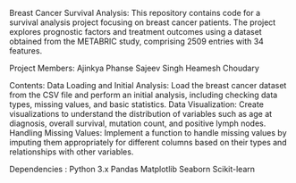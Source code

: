 Breast Cancer Survival Analysis:
This repository contains code for a survival analysis project focusing on breast cancer patients. The project explores prognostic factors and treatment outcomes using a dataset obtained from the METABRIC study, comprising 2509 entries with 34 features.

Project Members:
Ajinkya Phanse
Sajeev Singh
Heamesh Choudary

Contents:
Data Loading and Initial Analysis: Load the breast cancer dataset from the CSV file and perform an initial analysis, including checking data types, missing values, and basic statistics.
Data Visualization: Create visualizations to understand the distribution of variables such as age at diagnosis, overall survival, mutation count, and positive lymph nodes.
Handling Missing Values: Implement a function to handle missing values by imputing them appropriately for different columns based on their types and relationships with other variables.


Dependencies :
Python 3.x
Pandas
Matplotlib
Seaborn
Scikit-learn